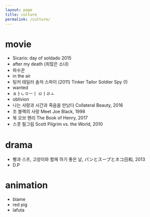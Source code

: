```yaml
---
layout: page
title: culture
permalink: /culture/
---
```


# movie

- Sicario: day of soldado 2015
- after my death (죄많은 소녀)
- 파수꾼
- in the air
- 팅커 테일러 솔저 스파이 (2011) Tinker Tailor Soldier Spy (!)
- wanted
- ㅍㅏㄴㅇㅡㅣ ㅁㅣㄹㅗ
- oblivion
- 나는 사랑과 시간과 죽음을 만났다 Collateral Beauty, 2016
- 조 블랙의 사랑 Meet Joe Black, 1998
- 북 오브 헨리 The Book of Henry, 2017
- 스콧 필그림 Scott Pilgrim vs. the World, 2010

# drama
- 빵과 스프, 고양이와 함께 하기 좋은 날, パンとスープとネコ日和, 2013
- D.P

# animation
- blame
- red pig
- lafuta
